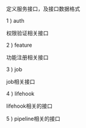 定义服务接口，及接口数据格式

1 ) auth 

权限验证相关接口

2 ) feature

功能注册相关接口

3 ) job

job相关接口

4 ) lifehook

lifehook相关的接口

5 ) pipeline相关的接口
